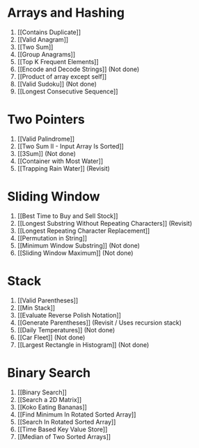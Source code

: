# Arrays and Hashing
1. [[Contains Duplicate]]
2. [[Valid Anagram]]
3. [[Two Sum]]
4. [[Group Anagrams]]
5. [[Top K Frequent Elements]]
6. [[Encode and Decode Strings]] (Not done)
7. [[Product of array except self]]
8. [[Valid Sudoku]] (Not done)
9. [[Longest Consecutive Sequence]]
# Two Pointers
1. [[Valid Palindrome]]
2. [[Two Sum II - Input Array Is Sorted]]
3. [[3Sum]] (Not done)
4. [[Container with Most Water]]
5. [[Trapping Rain Water]] (Revisit)
# Sliding Window
1. [[Best Time to Buy and Sell Stock]]
2. [[Longest Substring Without Repeating Characters]] (Revisit)
3. [[Longest Repeating Character Replacement]]
4. [[Permutation in String]]
5. [[Minimum Window Substring]] (Not done)
6. [[Sliding Window Maximum]] (Not done)
# Stack
1. [[Valid Parentheses]]
2. [[Min Stack]]
3. [[Evaluate Reverse Polish Notation]]
4. [[Generate Parentheses]] (Revisit / Uses recursion stack)
5. [[Daily Temperatures]] (Not done)
6. [[Car Fleet]] (Not done)
7. [[Largest Rectangle in Histogram]] (Not done)
# Binary Search
1. [[Binary Search]]
2. [[Search a 2D Matrix]]
3. [[Koko Eating Bananas]]
4. [[Find Minimum In Rotated Sorted Array]]
5. [[Search In Rotated Sorted Array]]
6. [[Time Based Key Value Store]]
7. [[Median of Two Sorted Arrays]]